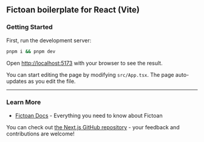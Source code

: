 ## Fictoan boilerplate for React (Vite)

### Getting Started

First, run the development server:

```bash
pnpm i && pnpm dev
```

Open [http://localhost:5173](http://localhost:5173) with your browser to see the result.

You can start editing the page by modifying `src/App.tsx`. The page auto-updates as you edit the file.

---

### Learn More

- [Fictoan Docs](https://fictoan.io/) - Everything you need to know about Fictoan

You can check out [the Next.js GitHub repository](https://github.com/vercel/next.js/) - your feedback and contributions are welcome!
